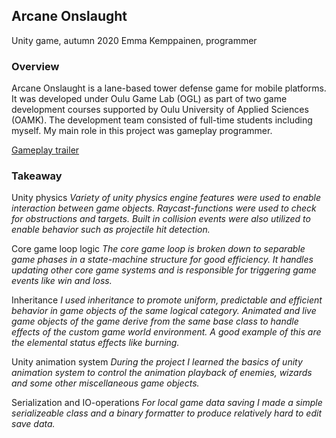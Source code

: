 ## Arcane Onslaught

Unity game, autumn 2020
Emma Kemppainen, programmer

### Overview

Arcane Onslaught is a lane-based tower defense game for mobile platforms. It was developed under Oulu Game Lab (OGL) as part of two game development courses supported by Oulu University of Applied Sciences (OAMK). The development team consisted of full-time students including myself. My main role in this project was gameplay programmer.

[Gameplay trailer](https://www.youtube.com/watch?v=7l2r3sZqLxc)

### Takeaway

Unity physics
_Variety of unity physics engine features were used to enable interaction between game objects. Raycast-functions were used to check for obstructions and targets. Built in collision events were also utilized to enable behavior such as projectile hit detection._

Core game loop logic
_The core game loop is broken down to separable game phases in a state-machine structure for good efficiency. It handles updating other core game systems and is responsible for triggering game events like win and loss._

Inheritance
_I used inheritance to promote uniform, predictable and efficient behavior in game objects of the same logical category. Animated and live game objects of the game derive from the same base class to handle effects of the custom game world environment. A good example of this are the elemental status effects like burning._

Unity animation system
_During the project I learned the basics of unity animation system to control the animation playback of enemies, wizards and some other miscellaneous game objects._

Serialization and IO-operations
_For local game data saving I made a simple serializeable class and a binary formatter to produce relatively hard to edit save data._
